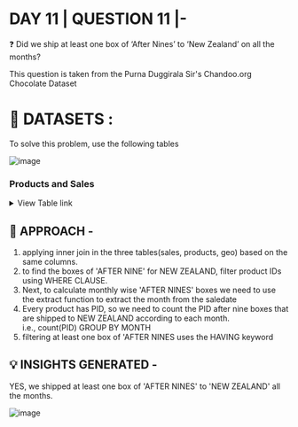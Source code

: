 
# DAY 11 | QUESTION 11 |-
❓  Did we ship at least one box of ‘After Nines’ to ‘New Zealand’ on all the months?

 This question is taken from the Purna Duggirala Sir's Chandoo.org Chocolate Dataset

 # **:file_folder: DATASETS :**
 To solve this problem, use the following tables
 
 ![image](https://github.com/Sankriti09/30-DAYS-SQL-QUESTION-SERIES/assets/77229345/bca67ec9-acde-495f-bdc7-48d62a07bbd1)

   ### **Products and Sales**

 <details><summary>
 View Table link
 </summary>
the dataset is quite large, and not able to provide here 🙁\
You can import the DDL and Insert script to your SQL software from the link - https://shorturl.at/dfhK3

 </details>

## 🎯 APPROACH -
1. applying inner join in the three tables(sales, products, geo) based on the same columns.
2. to find the boxes of 'AFTER NINE' for NEW ZEALAND, filter product IDs using WHERE CLAUSE.
3. Next, to calculate monthly wise 'AFTER NINES' boxes we need to use the extract function to extract the month from the saledate
4. Every product has PID, so we need to count the PID after nine boxes that are shipped to NEW ZEALAND according to each month.\
i.e., count(PID) GROUP BY MONTH
5. filtering at least one box of 'AFTER NINES uses the HAVING keyword

## 💡 INSIGHTS GENERATED -
YES, we shipped at least one box of 'AFTER NINES' to 'NEW ZEALAND' all the months.

![image](https://github.com/Sankriti09/30-DAYS-SQL-QUESTION-SERIES/assets/77229345/fa3e5a68-a5cf-4262-8d4f-bbd526233d82)




